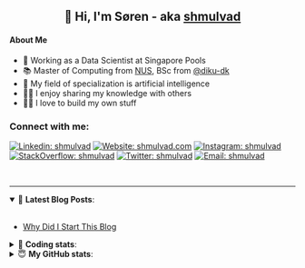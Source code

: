 <h2 align="center">
	👋 Hi, I'm Søren - aka <a href="https://shmulvad.com">shmulvad</a>
</h2>

#### About Me
- 🤖 Working as a Data Scientist at Singapore Pools
- 📚 Master of Computing from [NUS], BSc from [@diku-dk]
- 🧠 My field of specialization is artificial intelligence
- 👨‍🏫 I enjoy sharing my knowledge with others
- 👨‍💻 I love to build my own stuff

### Connect with me:

[![Linkedin: shmulvad](https://img.shields.io/badge/shmulvad-blue?style=flat&logo=Linkedin&logoColor=white)][linkedin]
[![Website: shmulvad.com](https://img.shields.io/badge/shmulvad.com-47CCCC?&style=flat&logo=Google-Chrome&logoColor=white)][website]
[![Instagram: shmulvad](https://img.shields.io/badge/-@shmulvad-purple?style=flat&logo=Instagram&logoColor=white)][instagram]
[![StackOverflow: shmulvad](https://img.shields.io/badge/shmulvad-FE7A16?style=flat&logo=stack-overflow&logoColor=white)][stackOverflow]
[![Twitter: shmulvad](https://img.shields.io/badge/@shmulvad-1ca0f1?style=flat&logo=twitter&logoColor=white)][twitter]
[![Email: shmulvad](https://img.shields.io/badge/shmulvad-D14836?style=flat&logo=gmail&logoColor=white)][mail]

<br />

---

<details open>
 <summary>📕 <b>Latest Blog Posts</b>: </summary>

<br>

<!-- BLOG-POST-LIST:START -->
- [Why Did I Start This Blog](https://shmulvad.com/blog/why-did-start-this-blog)
<!-- BLOG-POST-LIST:END -->

</details>

<!-- --- -->

<details>
 <summary>🤖 <b>Coding stats</b>: </summary>

<br>

NOTE: Doesn't track coding at work or work done in environments such as Jupyter Notebooks.

<!--START_SECTION:waka-->
![Code Time](http://img.shields.io/badge/Code%20Time-2%2C039%20hrs%2021%20mins-blue)

**I'm a Night 🦉** 

```text
🌞 Morning                525 commits         ██░░░░░░░░░░░░░░░░░░░░░░░   08.84 % 
🌆 Daytime                1545 commits        ███████░░░░░░░░░░░░░░░░░░   26.01 % 
🌃 Evening                2515 commits        ███████████░░░░░░░░░░░░░░   42.33 % 
🌙 Night                  1356 commits        ██████░░░░░░░░░░░░░░░░░░░   22.82 % 
```


📊 **This Week I Spent My Time On** 

```text
💬 Programming Languages: 
Python                   5 hrs 39 mins       ███████████████████░░░░░░   77.54 % 
Other                    41 mins             ██░░░░░░░░░░░░░░░░░░░░░░░   09.43 % 
HTML                     34 mins             ██░░░░░░░░░░░░░░░░░░░░░░░   07.91 % 
Markdown                 10 mins             █░░░░░░░░░░░░░░░░░░░░░░░░   02.48 % 
CSV                      7 mins              ░░░░░░░░░░░░░░░░░░░░░░░░░   01.72 % 

🔥 Editors: 
VS Code                  6 hrs 25 mins       ██████████████████████░░░   87.92 % 
Zsh                      41 mins             ██░░░░░░░░░░░░░░░░░░░░░░░   09.43 % 
Sublime Text             11 mins             █░░░░░░░░░░░░░░░░░░░░░░░░   02.65 % 

🐱‍💻 Projects: 
overvaagning-admin       3 hrs 38 mins       ████████████░░░░░░░░░░░░░   49.75 % 
econ_model_src           1 hr 55 mins        ███████░░░░░░░░░░░░░░░░░░   26.27 % 
close_numerical_matches  1 hr 18 mins        ████░░░░░░░░░░░░░░░░░░░░░   17.97 % 
econ_model_src2          11 mins             █░░░░░░░░░░░░░░░░░░░░░░░░   02.73 % 
Unknown Project          11 mins             █░░░░░░░░░░░░░░░░░░░░░░░░   02.65 % 
```


 Last Updated on 29/07/2023 18:40:05 UTC
<!--END_SECTION:waka-->

</details>

<!-- --- -->

<details>
 <summary>😇 <b>My GitHub stats</b>: </summary>

<br>

<img align="left" alt="shmulvad's Github Stats" src="https://github-readme-stats.vercel.app/api?username=shmulvad&show_icons=true&hide_border=true" />

</details>



[website]: https://shmulvad.com
[twitter]: https://twitter.com/shmulvad
[linkedin]: https://linkedin.com/in/shmulvad
[instagram]: https://instagram.com/shmulvad
[stackOverflow]: https://stackoverflow.com/users/9248793/shmulvad
[mail]: mailto:shmulvad@gmail.com
[@diku-dk]: https://github.com/diku-dk
[github]: https://github.com/shmulvad
[NUS]: https://www.nus.edu.sg